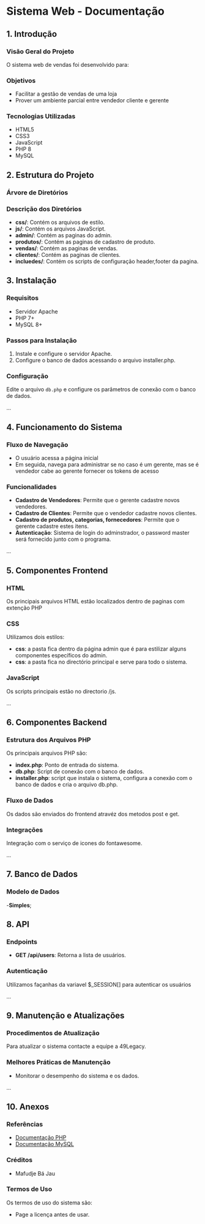 # Sistema Web - Documentação

## 1. Introdução
### Visão Geral do Projeto
O sistema web de vendas foi desenvolvido para:

### Objetivos
- Facilitar a gestão de vendas de uma loja
- Prover um ambiente parcial entre vendedor cliente e gerente

### Tecnologias Utilizadas
- HTML5
- CSS3
- JavaScript
- PHP 8
- MySQL

## 2. Estrutura do Projeto
### Árvore de Diretórios

### Descrição dos Diretórios
- **css/**: Contém os arquivos de estilo.
- **js/**: Contém os arquivos JavaScript.
- **admin/**: Contém as paginas do admin.
- **produtos/**: Contém as paginas de cadastro de produto.
- **vendas/**: Contém as paginas de vendas.
- **clientes/**: Contém as paginas de clientes.
- **incluedes/**: Contém os scripts de configuração header,footer da pagina.


## 3. Instalação
### Requisitos
- Servidor Apache
- PHP 7+
- MySQL 8+

### Passos para Instalação
1. Instale e configure o servidor Apache.
2. Configure o banco de dados acessando o arquivo installer.php.

### Configuração
Edite o arquivo `db.php` e configure os parâmetros de conexão com o banco de dados.

...

## 4. Funcionamento do Sistema
### Fluxo de Navegação
- O usuário acessa a página inicial
- Em seguida, navega para administrar se no caso é um gerente, mas se é vendedor cabe ao gerente fornecer os tokens de acesso

### Funcionalidades
- **Cadastro de Vendedores**: Permite que o gerente cadastre novos vendedores.
- **Cadastro de Clientes**: Permite que o vendedor cadastre novos clientes.
- **Cadastro de produtos, categorias, fornecedores**: Permite que o gerente cadastre estes itens.
- **Autenticação**: Sistema de login do adminstrador, o password master será fornecido junto com o programa.

...

## 5. Componentes Frontend
### HTML
Os principais arquivos HTML estão localizados dentro de paginas com extenção PHP

### CSS
Utilizamos dois estilos:
- **css**: a pasta fica dentro da página admin que é para estilizar alguns componentes específicos do admin.
- **css**: a pasta fica no directório principal e serve para todo o sistema.

### JavaScript
Os scripts principais estão no directorio /js.

...

## 6. Componentes Backend
### Estrutura dos Arquivos PHP
Os principais arquivos PHP são:

- **index.php**: Ponto de entrada do sistema.
- **db.php**: Script de conexão com o banco de dados.
- **installer.php**: script que instala o sistema, configura a conexão com o banco de dados e cria o arquivo db.php.

### Fluxo de Dados
Os dados são enviados do frontend atravéz dos metodos post e get.

### Integrações
Integração com o serviço de icones do fontawesome.

...

## 7. Banco de Dados
### Modelo de Dados
-**Simples**;


## 8. API
### Endpoints
- **GET /api/users**: Retorna a lista de usuários.

### Autenticação
Utilizamos façanhas da variavel $_SESSION[] para autenticar os usuários

...


## 9. Manutenção e Atualizações
### Procedimentos de Atualização
Para atualizar o sistema contacte a equipe a 49Legacy.

### Melhores Práticas de Manutenção
- Monitorar o desempenho do sistema e os dados.

...

## 10. Anexos
### Referências
- [Documentação PHP](https://www.php.net/docs.php)
- [Documentação MySQL](https://dev.mysql.com/doc/)

### Créditos
- Mafudje Bá Jau

### Termos de Uso
Os termos de uso do sistema são:
- Page a licença antes de usar.

